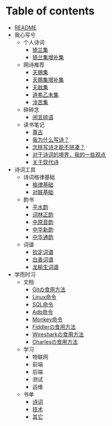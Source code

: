 # Table of contents

- [README](README.md)
- 我心写兮
  - 个人诗词
    - [猗兰集](我心写兮/个人诗词/01猗兰集.md)
    - [猗兰集增补集](我心写兮/个人诗词/02猗兰集增补集.md)
  - 网诗推荐
    - [天赐集](我心写兮/网诗推荐/01天赐集.md)
    - [天赐集增补集](我心写兮/网诗推荐/02天赐增补集.md)
    - [无敌集](我心写兮/网诗推荐/03无敌集.md)
    - [道希乙未集](我心写兮/网诗推荐/04道希乙未集.md)
    - [涉苦集](我心写兮/网诗推荐/05涉苦集.md)
  - 碎碎念
    - [闲言碎语](我心写兮/碎碎念/闲言碎语.md)
  - 读书笔记
    - [尊古](我心写兮/读书笔记/01尊古.md)
    - [我为什么写诗？](我心写兮/读书笔记/02我为什么写诗？.md)
    - [怎样写诗才能不拼凑？](我心写兮/读书笔记/03怎样写诗才能不拼凑？.md)
    - [对于诗词的境界，我的一些观点](我心写兮/读书笔记/04对于诗词的境界，我的一些观点.md)
    - [关于现代诗](我心写兮/读书笔记/05关于现代诗.md)
- 诗词工具
  - 诗词格律基础
    - [格律基础](诗词工具/诗词格律基础/01格律基础.md)
    - [对联基础](诗词工具/诗词格律基础/02对联基础.md) 
  - 韵书
    - [平水韵](诗词工具/韵书/01平水韵.md)
    - [词林正韵](诗词工具/韵书/02词林正韵.md)
    - [中原音韵](诗词工具/韵书/03中原音韵.md)
    - [中华新韵](诗词工具/韵书/04中华新韵.md)
    - [中华通韵](诗词工具/韵书/05中华通韵.md)
  - 词谱
    - [钦定词谱](诗词工具/词谱/01钦定词谱.md)
    - [白香词谱](诗词工具/词谱/02白香词谱.md)
    - [龙榆生词谱](诗词工具/词谱/03龙榆生词谱.md)
- 学而时习
  - 文档
    - [Gitの食用方法](采集/文档/01Gitの食用方法.md)
    - [Linux命令](采集/文档/02Linux命令.md)
    - [SQL命令](采集/文档/03SQL命令.md)
    - [Adb命令](采集/文档/04adb命令.md)
    - [Monkey命令](采集/文档/05monkey命令.md)
    - [Fiddlerの食用方法](采集/文档/06Fiddlerの食用方法.md)
    - [Wiresharkの食用方法](采集/文档/07Wiresharkの食用方法.md)
    - [Charlesの食用方法](采集/文档/08Charlesの食用方法.md)
  - 学习
    - 物联网
    - 前端
    - 后端
    - 测试
    - 运维
  - 书单
    - [诗词](采集/书单/01诗词.md)
    - [技术](采集/书单/02技术.md)
    - [其它](采集/书单/03其它.md)